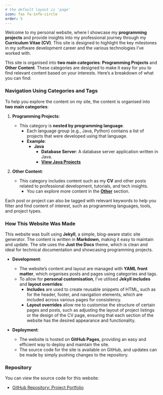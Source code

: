 ```yaml
---
# the default layout is 'page'
icon: fas fa-info-circle
order: 5
---
```


Welcome to my personal website, where I showcase my **programming projects** and provide insights into my professional journey through my **Curriculum Vitae (CV)**. This site is designed to highlight the key milestones in my software development career and the various technologies I’ve worked with.

This site is organised into **two main categories**: **Programming Projects** and **Other Content**. These categories are designed to make it easy for you to find relevant content based on your interests. Here’s a breakdown of what you can find:

### Navigation Using Categories and Tags

To help you explore the content on my site, the content is organised into **two main categories**:

1. **Programming Projects**:
   - This category is **nested by programming language**. 
     - Each language group (e.g., Java, Python) contains a list of projects that were developed using that language.
     - **Example**:  
       - **Java**  
         - **Database Server**: A database server application written in Java.  
         - **[View Java Projects](/project-portfolio/categories/java/)**

2. **Other Content**:
   - This category includes content such as my **CV** and other posts related to professional development, tutorials, and tech insights.
     - You can explore more content in the **[Other](/project-portfolio/categories/other)** section.


Each post or project can also be tagged with relevant keywords to help you filter and find content of interest, such as programming languages, tools, and project types.

### How This Website Was Made

This website was built using **Jekyll**, a simple, blog-aware static site generator. The content is written in **Markdown**, making it easy to maintain and update. The site uses the **Just the Docs** theme, which is clean and ideal for technical documentation and showcasing programming projects.

- **Development**:
  - The website’s content and layout are managed with **YAML front matter**, which organises posts and pages using categories and tags.
  - To allow for **personal customisation**, I’ve utilised **Jekyll includes** and **layout overrides**:
    - **Includes** are used to create reusable snippets of HTML, such as for the header, footer, and navigation elements, which are included across various pages for consistency.
    - **Layout overrides** allow me to customise the structure of certain pages and posts, such as adjusting the layout of project listings or the design of the CV page, ensuring that each section of the website has the desired appearance and functionality.

- **Deployment**:
  - The website is hosted on **GitHub Pages**, providing an easy and efficient way to deploy and maintain the site.
  - The source code for the site is available on GitHub, and updates can be made by simply pushing changes to the repository.

### Repository

You can view the source code for this website:

- [GitHub Repository: Project Portfolio](https://github.com/alexandermfisher/project-portfolio)